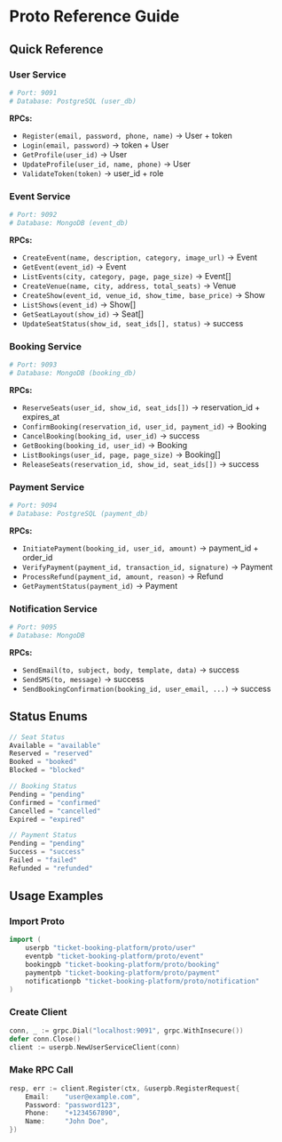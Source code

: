 # Proto Reference Guide

## Quick Reference

### User Service
```bash
# Port: 9091
# Database: PostgreSQL (user_db)
```

**RPCs:**
- `Register(email, password, phone, name)` → User + token
- `Login(email, password)` → token + User
- `GetProfile(user_id)` → User
- `UpdateProfile(user_id, name, phone)` → User
- `ValidateToken(token)` → user_id + role

### Event Service
```bash
# Port: 9092
# Database: MongoDB (event_db)
```

**RPCs:**
- `CreateEvent(name, description, category, image_url)` → Event
- `GetEvent(event_id)` → Event
- `ListEvents(city, category, page, page_size)` → Event[]
- `CreateVenue(name, city, address, total_seats)` → Venue
- `CreateShow(event_id, venue_id, show_time, base_price)` → Show
- `ListShows(event_id)` → Show[]
- `GetSeatLayout(show_id)` → Seat[]
- `UpdateSeatStatus(show_id, seat_ids[], status)` → success

### Booking Service
```bash
# Port: 9093
# Database: MongoDB (booking_db)
```

**RPCs:**
- `ReserveSeats(user_id, show_id, seat_ids[])` → reservation_id + expires_at
- `ConfirmBooking(reservation_id, user_id, payment_id)` → Booking
- `CancelBooking(booking_id, user_id)` → success
- `GetBooking(booking_id, user_id)` → Booking
- `ListBookings(user_id, page, page_size)` → Booking[]
- `ReleaseSeats(reservation_id, show_id, seat_ids[])` → success

### Payment Service
```bash
# Port: 9094
# Database: PostgreSQL (payment_db)
```

**RPCs:**
- `InitiatePayment(booking_id, user_id, amount)` → payment_id + order_id
- `VerifyPayment(payment_id, transaction_id, signature)` → Payment
- `ProcessRefund(payment_id, amount, reason)` → Refund
- `GetPaymentStatus(payment_id)` → Payment

### Notification Service
```bash
# Port: 9095
# Database: MongoDB
```

**RPCs:**
- `SendEmail(to, subject, body, template, data)` → success
- `SendSMS(to, message)` → success
- `SendBookingConfirmation(booking_id, user_email, ...)` → success

## Status Enums

```go
// Seat Status
Available = "available"
Reserved = "reserved"
Booked = "booked"
Blocked = "blocked"

// Booking Status
Pending = "pending"
Confirmed = "confirmed"
Cancelled = "cancelled"
Expired = "expired"

// Payment Status
Pending = "pending"
Success = "success"
Failed = "failed"
Refunded = "refunded"
```

## Usage Examples

### Import Proto
```go
import (
    userpb "ticket-booking-platform/proto/user"
    eventpb "ticket-booking-platform/proto/event"
    bookingpb "ticket-booking-platform/proto/booking"
    paymentpb "ticket-booking-platform/proto/payment"
    notificationpb "ticket-booking-platform/proto/notification"
)
```

### Create Client
```go
conn, _ := grpc.Dial("localhost:9091", grpc.WithInsecure())
defer conn.Close()
client := userpb.NewUserServiceClient(conn)
```

### Make RPC Call
```go
resp, err := client.Register(ctx, &userpb.RegisterRequest{
    Email:    "user@example.com",
    Password: "password123",
    Phone:    "+1234567890",
    Name:     "John Doe",
})
```

